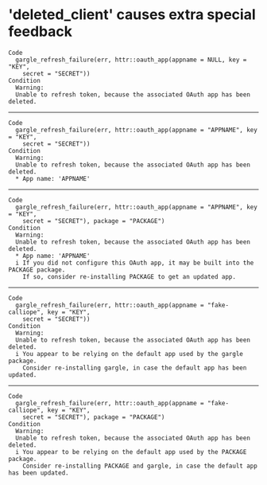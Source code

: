 # 'deleted_client' causes extra special feedback

    Code
      gargle_refresh_failure(err, httr::oauth_app(appname = NULL, key = "KEY",
        secret = "SECRET"))
    Condition
      Warning:
      Unable to refresh token, because the associated OAuth app has been deleted.

---

    Code
      gargle_refresh_failure(err, httr::oauth_app(appname = "APPNAME", key = "KEY",
        secret = "SECRET"))
    Condition
      Warning:
      Unable to refresh token, because the associated OAuth app has been deleted.
      * App name: 'APPNAME'

---

    Code
      gargle_refresh_failure(err, httr::oauth_app(appname = "APPNAME", key = "KEY",
        secret = "SECRET"), package = "PACKAGE")
    Condition
      Warning:
      Unable to refresh token, because the associated OAuth app has been deleted.
      * App name: 'APPNAME'
      i If you did not configure this OAuth app, it may be built into the PACKAGE package.
        If so, consider re-installing PACKAGE to get an updated app.

---

    Code
      gargle_refresh_failure(err, httr::oauth_app(appname = "fake-calliope", key = "KEY",
        secret = "SECRET"))
    Condition
      Warning:
      Unable to refresh token, because the associated OAuth app has been deleted.
      i You appear to be relying on the default app used by the gargle package.
        Consider re-installing gargle, in case the default app has been updated.

---

    Code
      gargle_refresh_failure(err, httr::oauth_app(appname = "fake-calliope", key = "KEY",
        secret = "SECRET"), package = "PACKAGE")
    Condition
      Warning:
      Unable to refresh token, because the associated OAuth app has been deleted.
      i You appear to be relying on the default app used by the PACKAGE package.
        Consider re-installing PACKAGE and gargle, in case the default app has been updated.

